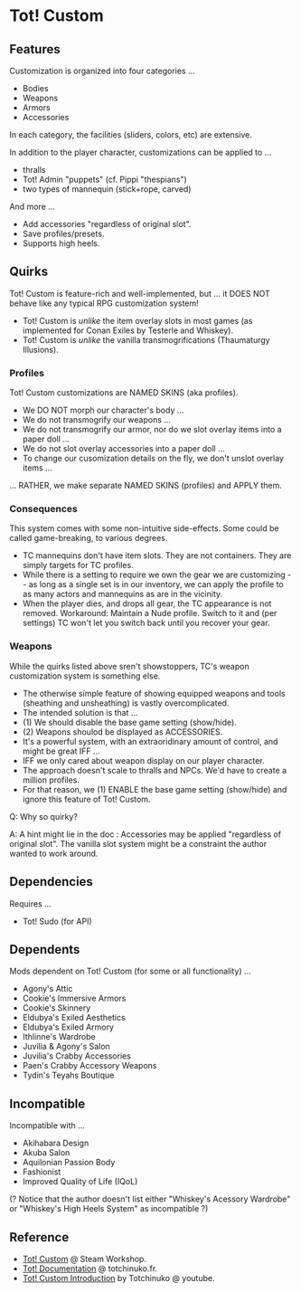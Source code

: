 # Tot! Custom

## Features

Customization is organized into four categories ...

- Bodies
- Weapons
- Armors
- Accessories

In each category, the facilities (sliders, colors, etc) are extensive.

In addition to the player character, customizations can be applied to ...

- thralls
- Tot! Admin "puppets" (cf. Pippi "thespians")
- two types of mannequin (stick+rope, carved)

And more ...

- Add accessories "regardless of original slot".
- Save profiles/presets.
- Supports high heels.

## Quirks

Tot! Custom is feature-rich and well-implemented, but ...
it DOES NOT behave like any typical RPG customization system!

- Tot! Custom is _unlike_ the item overlay slots in most games (as implemented for Conan Exiles by Testerle and Whiskey).
- Tot! Custom is _unlike_ the vanilla transmogrifications (Thaumaturgy Illusions).

### Profiles

Tot! Custom customizations are NAMED SKINS (aka profiles).

- We DO NOT morph our character's body ...
- We do not transmogrify our weapons ...
- We do not transmogrify our armor, nor do we slot overlay items into a paper doll ...
- We do not slot overlay accessories into a paper doll ...
- To change our cusomization details on the fly, we don't unslot overlay items ...

... RATHER, we make separate NAMED SKINS (profiles) and APPLY them.

### Consequences

This system comes with some non-intuitive side-effects. Some could be called game-breaking, to various degrees.

- TC mannequins don't have item slots. They are not containers. They are simply targets for TC profiles.
- While there is a setting to require we own the gear we are customizing -- as long as a single set is in our inventory,
we can apply the profile to as many actors and mannequins as are in the vicinity.
- When the player dies, and drops all gear, the TC appearance is not removed.
Workaround: Maintain a Nude profile. Switch to it and (per settings) TC won't let you switch back until you recover your gear.

### Weapons

While the quirks listed above sren't showstoppers, TC's weapon customization system is something else.

- The otherwise simple feature of showing equipped weapons and tools (sheathing and unsheathing) is vastly overcomplicated.
- The intended solution is that ...
- (1) We should disable the base game setting (show/hide).
- (2) Weapons shoulod be displayed as ACCESSORIES.
- It's a powerful system, with an extraoridinary amount of control, and might be great IFF ...
- IFF we only cared about weapon display on our player character.
- The approach doesn't scale to thralls and NPCs. We'd have to create a million profiles.
- For that reason, we (1) ENABLE the base game setting (show/hide) and ignore this feature of Tot! Custom.

Q: Why so quirky?

A: A hint might lie in the doc : Accessories may be applied "regardless of original slot". The vanilla slot system might be a constraint the author wanted to work around.

## Dependencies

Requires ...

- Tot! Sudo (for API)

## Dependents

Mods dependent on Tot! Custom (for some or all functionality) ...

- Agony's Attic
- Cookie's Immersive Armors
- Cookie's Skinnery
- Eldubya's Exiled Aesthetics
- Eldubya's Exiled Armory
- Ithlinne's Wardrobe
- Juvilia & Agony's Salon
- Juvilia's Crabby Accessories
- Paen's Crabby Accessory Weapons
- Tydin's Teyahs Boutique

## Incompatible

Incompatible with ...

- Akihabara Design
- Akuba Salon
- Aquilonian Passion Body
- Fashionist
- Improved Quality of Life (IQoL)

(? Notice that the author doesn't list either "Whiskey's Acessory Wardrobe" or "Whiskey's High Heels System" as incompatible ?)

## Reference

- [Tot! Custom](https://steamcommunity.com/sharedfiles/filedetails/?id=2886779102) @ Steam Workshop.
- [Tot! Documentation](https://apiconan.totchinuko.fr/#/) @ totchinuko.fr.
- [Tot! Custom Introduction](https://www.youtube.com/watch?v=riVQcPQ-cNY) by Totchinuko @ youtube.
